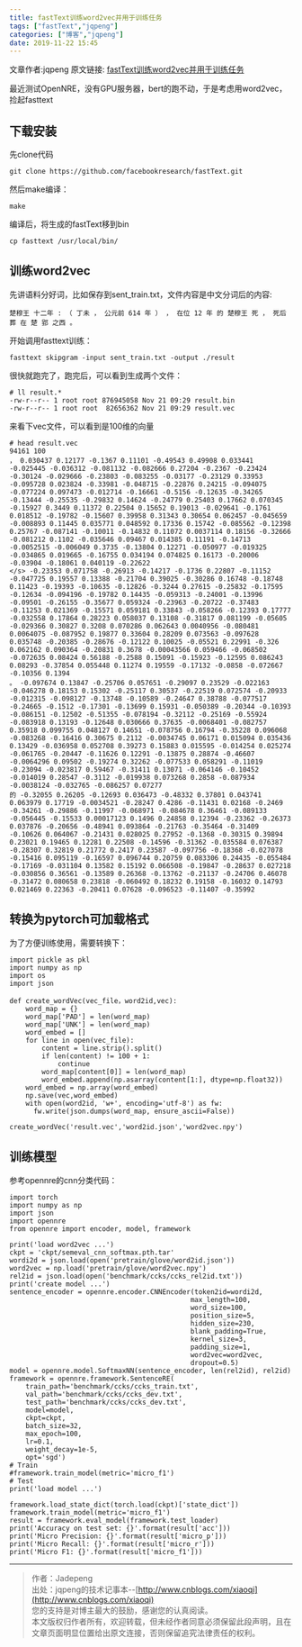 ```yaml
---
title: fastText训练word2vec并用于训练任务
tags: ["fastText","jqpeng"]
categories: ["博客","jqpeng"]
date: 2019-11-22 15:45
---
```

文章作者:jqpeng
原文链接: [fastText训练word2vec并用于训练任务](https://www.cnblogs.com/xiaoqi/p/fastText.html)

最近测试OpenNRE，没有GPU服务器，bert的跑不动，于是考虑用word2vec，捡起fasttext

## 下载安装

先clone代码


    git clone https://github.com/facebookresearch/fastText.git


然后make编译：


    make


编译后，将生成的fastText移到bin


    cp fasttext /usr/local/bin/


## 训练word2vec

先讲语料分好词，比如保存到sent\_train.txt，文件内容是中文分词后的内容:


    楚穆王 十二年 : （ 丁未 ， 公元前 614 年 ） ， 在位 12 年 的 楚穆王 死 ， 死后 葬 在 楚 郢 之西 。


开始调用fasttext训练：


    fasttext skipgram -input sent_train.txt -output ./result


很快就跑完了，跑完后，可以看到生成两个文件：


    # ll result.*
    -rw-r--r-- 1 root root 876945058 Nov 21 09:29 result.bin
    -rw-r--r-- 1 root root  82656362 Nov 21 09:29 result.vec
    


来看下vec文件，可以看到是100维的向量


    # head result.vec 
    94161 100
    ， 0.030437 0.12177 -0.1367 0.11101 -0.49543 0.49908 0.033441 -0.025445 -0.036312 -0.081132 -0.082666 0.27204 -0.2367 -0.23424 -0.30124 -0.029666 -0.23803 -0.083255 -0.03177 -0.23129 0.33953 -0.095728 0.023824 -0.33981 -0.048715 -0.22876 0.24215 -0.094075 -0.077224 0.097473 -0.012714 -0.16661 -0.5156 -0.12635 -0.34265 -0.13444 -0.25535 -0.29832 0.14624 -0.24779 0.25403 0.17662 0.070345 -0.15927 0.3449 0.11372 0.22504 0.15652 0.19013 -0.029641 -0.1761 0.018512 -0.19782 -0.15607 0.39958 0.31343 0.30654 0.062457 -0.045659 -0.008893 0.11445 0.035771 0.048592 0.17336 0.15742 -0.085562 -0.12398 0.25767 -0.087141 -0.10011 -0.14832 0.11072 0.0037114 0.18156 -0.32666 -0.081212 0.1102 -0.035646 0.09467 0.014385 0.11191 -0.14713 -0.0052515 -0.006049 0.3735 -0.13804 0.12271 -0.050977 -0.019325 -0.034865 0.019665 -0.16755 0.034194 0.074825 0.16173 -0.20006 -0.03904 -0.18061 0.040119 -0.22622 
    </s> -0.23353 0.071758 -0.26913 -0.14217 -0.1736 0.22807 -0.11152 -0.047725 0.19557 0.13388 -0.21704 0.39025 -0.30286 0.16748 -0.18748 0.11423 -0.19393 -0.10635 -0.12826 -0.3244 0.27615 -0.25832 -0.17595 -0.12634 -0.094196 -0.19782 0.14435 -0.059313 -0.24001 -0.13996 -0.09501 -0.26155 -0.35677 0.059324 -0.23963 -0.20722 -0.37483 -0.11253 0.021369 -0.15571 0.059181 0.33843 -0.058266 -0.12393 0.17777 -0.032558 0.17864 0.28223 0.058037 0.13108 -0.31817 0.081199 -0.05605 -0.029366 0.30827 0.3208 0.070286 0.062643 0.0040956 -0.080481 0.0064075 -0.087952 0.19877 0.33604 0.28209 0.073563 -0.097628 0.035748 -0.20385 -0.28676 -0.12122 0.10025 -0.05521 0.22991 -0.326 0.062162 0.090364 -0.20831 0.3678 -0.00043566 0.059466 -0.068502 -0.072635 0.08424 0.56188 -0.2588 0.15091 -0.15923 -0.12595 0.086243 0.08293 -0.37854 0.055448 0.11274 0.19559 -0.17132 -0.0858 -0.072667 -0.10356 0.1394 
    。 -0.097674 0.13847 -0.25706 0.057651 -0.29097 0.23529 -0.022163 -0.046278 0.18153 0.15302 -0.25117 0.30537 -0.22519 0.072574 -0.20933 -0.012315 -0.098127 -0.13748 -0.10589 -0.24647 0.38788 -0.077517 -0.24665 -0.1512 -0.17301 -0.13699 0.15931 -0.050389 -0.20344 -0.10393 -0.086151 -0.12502 -0.51355 -0.078194 -0.32112 -0.25169 -0.55924 -0.083918 0.13193 -0.12648 0.030666 0.37635 -0.0068401 -0.082757 0.35918 0.099755 0.048127 0.14651 -0.078756 0.16794 -0.35228 0.096068 -0.083268 -0.16416 0.30675 0.2112 -0.0034745 0.06171 0.015094 0.035436 0.13429 -0.036958 0.052708 0.39273 0.15883 0.015595 -0.014254 0.025274 -0.061765 -0.20447 -0.11626 0.12291 -0.13875 0.28874 -0.46607 -0.0064296 0.09502 -0.19274 0.32262 -0.077533 0.058291 -0.11019 -0.23094 -0.023817 0.59467 -0.31411 0.13071 -0.064146 -0.10452 -0.014019 0.28547 -0.3112 -0.019938 0.073268 0.2858 -0.087934 -0.0038124 -0.032765 -0.086257 0.07277 
    的 -0.32055 0.26205 -0.12693 0.036473 -0.48332 0.37801 0.043741 0.063979 0.17719 -0.0034521 -0.28247 0.4286 -0.11431 0.02168 -0.2469 -0.34261 -0.29886 -0.11997 -0.068971 -0.084678 0.36461 -0.089133 -0.056445 -0.15533 0.00017123 0.1496 0.24858 0.12394 -0.23362 -0.26373 0.037876 -0.20656 -0.48941 0.093864 -0.21763 -0.35464 -0.31409 -0.10626 0.064067 -0.21431 0.028025 0.27952 -0.1368 -0.30315 0.39894 0.23021 0.19465 0.12281 0.22508 -0.14596 -0.31362 -0.035584 0.076387 -0.28307 0.32819 0.21772 0.2417 0.23587 -0.097756 -0.18368 -0.027078 -0.15416 0.095119 -0.16597 0.096744 0.20759 0.083306 0.24435 -0.055484 -0.17169 -0.031104 0.13582 0.15192 0.066508 -0.19847 -0.28637 0.027218 -0.030856 0.36561 -0.13589 0.26368 -0.13762 -0.21137 -0.24706 0.46078 -0.31472 0.080658 0.23818 -0.060492 0.18232 0.19158 -0.16032 0.14793 0.021469 0.22363 -0.20411 0.07628 -0.096523 -0.11407 -0.35992 
    


## 转换为pytorch可加载格式

为了方便训练使用，需要转换下：


    import pickle as pkl
    import numpy as np
    import os
    import json
    
    def create_wordVec(vec_file，word2id,vec):
        word_map = {}
        word_map['PAD'] = len(word_map)
        word_map['UNK'] = len(word_map)
        word_embed = []
        for line in open(vec_file):
            content = line.strip().split()
            if len(content) != 100 + 1:
                continue
            word_map[content[0]] = len(word_map)
            word_embed.append(np.asarray(content[1:], dtype=np.float32))
        word_embed = np.array(word_embed)
        np.save(vec,word_embed)
        with open(word2id, 'w+', encoding='utf-8') as fw:
          fw.write(json.dumps(word_map, ensure_ascii=False))
    
    create_wordVec('result.vec','word2id.json','word2vec.npy')
    


## 训练模型

参考opennre的cnn分类代码：


    import torch
    import numpy as np
    import json
    import opennre
    from opennre import encoder, model, framework
    
    print('load word2vec ...')
    ckpt = 'ckpt/semeval_cnn_softmax.pth.tar'
    wordi2d = json.load(open('pretrain/glove/word2id.json'))
    word2vec = np.load('pretrain/glove/word2vec.npy')
    rel2id = json.load(open('benchmark/ccks/ccks_rel2id.txt'))
    print('create model ...')
    sentence_encoder = opennre.encoder.CNNEncoder(token2id=wordi2d,
                                                 max_length=100,
                                                 word_size=100,
                                                 position_size=5,
                                                 hidden_size=230,
                                                 blank_padding=True,
                                                 kernel_size=3,
                                                 padding_size=1,
                                                 word2vec=word2vec,
                                                 dropout=0.5)
    model = opennre.model.SoftmaxNN(sentence_encoder, len(rel2id), rel2id)
    framework = opennre.framework.SentenceRE(
        train_path='benchmark/ccks/ccks_train.txt',
        val_path='benchmark/ccks/ccks_dev.txt',
        test_path='benchmark/ccks/ccks_dev.txt',
        model=model,
        ckpt=ckpt,
        batch_size=32,
        max_epoch=100,
        lr=0.1,
        weight_decay=1e-5,
        opt='sgd')
    # Train
    #framework.train_model(metric='micro_f1')
    # Test
    print('load model ...')
    
    framework.load_state_dict(torch.load(ckpt)['state_dict'])
    framework.train_model(metric='micro_f1')
    result = framework.eval_model(framework.test_loader)
    print('Accuracy on test set: {}'.format(result['acc']))
    print('Micro Precision: {}'.format(result['micro_p']))
    print('Micro Recall: {}'.format(result['micro_r']))
    print('Micro F1: {}'.format(result['micro_f1']))
    


* * *


> 作者：Jadepeng  
>  出处：jqpeng的技术记事本--[http://www.cnblogs.com/xiaoqi](http://www.cnblogs.com/xiaoqi)  
>  您的支持是对博主最大的鼓励，感谢您的认真阅读。  
>  本文版权归作者所有，欢迎转载，但未经作者同意必须保留此段声明，且在文章页面明显位置给出原文连接，否则保留追究法律责任的权利。


